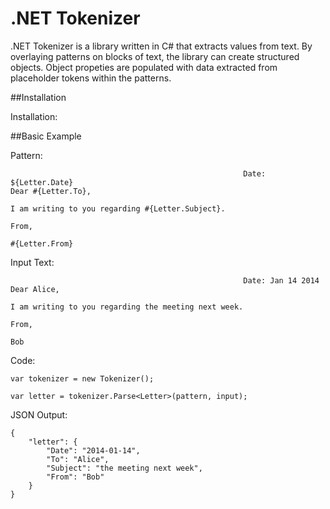  
# .NET Tokenizer

.NET Tokenizer is a library written in C# that extracts values from text.  By overlaying patterns on blocks of text, the library can create structured objects.  Object propeties are populated with data extracted from placeholder tokens within the patterns.

##Installation

Installation:

##Basic Example

Pattern:

                                                        Date: ${Letter.Date}
    Dear #{Letter.To},

    I am writing to you regarding #{Letter.Subject}.

    From,

    #{Letter.From}

Input Text:

                                                        Date: Jan 14 2014
    Dear Alice,

    I am writing to you regarding the meeting next week.

    From,

    Bob

Code:

    var tokenizer = new Tokenizer();

    var letter = tokenizer.Parse<Letter>(pattern, input);

JSON Output:

    {
        "letter": {
            "Date": "2014-01-14",
            "To": "Alice",
            "Subject": "the meeting next week",
            "From": "Bob"
        }
    }


